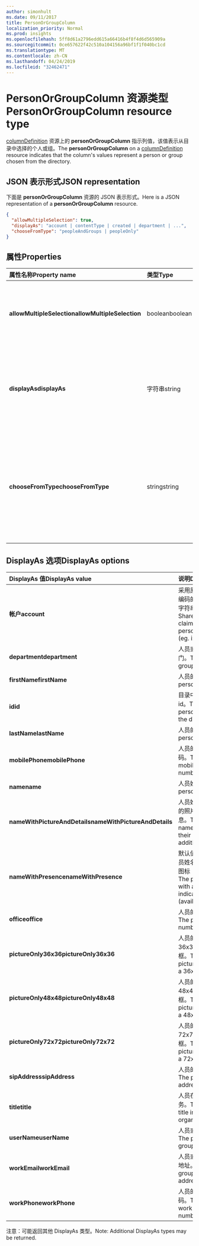 ```yaml
---
author: simonhult
ms.date: 09/11/2017
title: PersonOrGroupColumn
localization_priority: Normal
ms.prod: insights
ms.openlocfilehash: 5ff8d61a2796edd615a66416b4f8f4d6d565909a
ms.sourcegitcommit: 0ce657622f42c510a104156a96bf1f1f040bc1cd
ms.translationtype: MT
ms.contentlocale: zh-CN
ms.lasthandoff: 04/24/2019
ms.locfileid: "32462471"
---
```

# <a name="personorgroupcolumn-resource-type"></a><span data-ttu-id="f2e9b-102">PersonOrGroupColumn 资源类型</span><span class="sxs-lookup"><span data-stu-id="f2e9b-102">PersonOrGroupColumn resource type</span></span>

<span data-ttu-id="f2e9b-103">[columnDefinition](columndefinition.md) 资源上的 **personOrGroupColumn** 指示列值，该值表示从目录中选择的个人或组。</span><span class="sxs-lookup"><span data-stu-id="f2e9b-103">The **personOrGroupColumn** on a [columnDefinition](columndefinition.md) resource indicates that the column's values represent a person or group chosen from the directory.</span></span>

## <a name="json-representation"></a><span data-ttu-id="f2e9b-104">JSON 表示形式</span><span class="sxs-lookup"><span data-stu-id="f2e9b-104">JSON representation</span></span>

<span data-ttu-id="f2e9b-105">下面是 **personOrGroupColumn** 资源的 JSON 表示形式。</span><span class="sxs-lookup"><span data-stu-id="f2e9b-105">Here is a JSON representation of a **personOrGroupColumn** resource.</span></span>
<!-- { "blockType": "resource", "@type": "microsoft.graph.personOrGroupColumn", "@property.aka": "chooseFromType=format" } -->

```json
{
  "allowMultipleSelection": true,
  "displayAs": "account | contentType | created | department | ...",
  "chooseFromType": "peopleAndGroups | peopleOnly"
}
```

## <a name="properties"></a><span data-ttu-id="f2e9b-106">属性</span><span class="sxs-lookup"><span data-stu-id="f2e9b-106">Properties</span></span>

| <span data-ttu-id="f2e9b-107">属性名称</span><span class="sxs-lookup"><span data-stu-id="f2e9b-107">Property name</span></span>              | <span data-ttu-id="f2e9b-108">类型</span><span class="sxs-lookup"><span data-stu-id="f2e9b-108">Type</span></span>    | <span data-ttu-id="f2e9b-109">说明</span><span class="sxs-lookup"><span data-stu-id="f2e9b-109">Description</span></span>
|:---------------------------|:--------|:--------------------------------------
| <span data-ttu-id="f2e9b-110">**allowMultipleSelection**</span><span class="sxs-lookup"><span data-stu-id="f2e9b-110">**allowMultipleSelection**</span></span> | <span data-ttu-id="f2e9b-111">boolean</span><span class="sxs-lookup"><span data-stu-id="f2e9b-111">boolean</span></span> | <span data-ttu-id="f2e9b-112">指示是否可以从源中选择多个值。</span><span class="sxs-lookup"><span data-stu-id="f2e9b-112">Indicates whether multiple values can be selected from the source.</span></span>
| <span data-ttu-id="f2e9b-113">**displayAs**</span><span class="sxs-lookup"><span data-stu-id="f2e9b-113">**displayAs**</span></span>              | <span data-ttu-id="f2e9b-114">字符串</span><span class="sxs-lookup"><span data-stu-id="f2e9b-114">string</span></span>  | <span data-ttu-id="f2e9b-115">如何显示有关所选个人或组的信息。</span><span class="sxs-lookup"><span data-stu-id="f2e9b-115">How to display the information about the person or group chosen.</span></span> <span data-ttu-id="f2e9b-116">请参阅下文。</span><span class="sxs-lookup"><span data-stu-id="f2e9b-116">See below.</span></span>
| <span data-ttu-id="f2e9b-117">**chooseFromType**</span><span class="sxs-lookup"><span data-stu-id="f2e9b-117">**chooseFromType**</span></span>         | <span data-ttu-id="f2e9b-118">string</span><span class="sxs-lookup"><span data-stu-id="f2e9b-118">string</span></span>  | <span data-ttu-id="f2e9b-119">是否允许仅选择人员，或同时选择人员和组。</span><span class="sxs-lookup"><span data-stu-id="f2e9b-119">Whether to allow selection of people only, or people and groups.</span></span> <span data-ttu-id="f2e9b-120">必须为 `peopleAndGroups` 或 `peopleOnly` 的其中一个。</span><span class="sxs-lookup"><span data-stu-id="f2e9b-120">Must be one of `peopleAndGroups` or `peopleOnly`.</span></span>

## <a name="displayas-options"></a><span data-ttu-id="f2e9b-121">DisplayAs 选项</span><span class="sxs-lookup"><span data-stu-id="f2e9b-121">DisplayAs options</span></span>

| <span data-ttu-id="f2e9b-122">DisplayAs 值</span><span class="sxs-lookup"><span data-stu-id="f2e9b-122">DisplayAs value</span></span>               | <span data-ttu-id="f2e9b-123">说明</span><span class="sxs-lookup"><span data-stu-id="f2e9b-123">Description</span></span>
|:------------------------------|:-----------------------
| <span data-ttu-id="f2e9b-124">**帐户**</span><span class="sxs-lookup"><span data-stu-id="f2e9b-124">**account**</span></span>                   | <span data-ttu-id="f2e9b-125">采用原始 SharePoint 编码的人员或组声明字符串（如</span><span class="sxs-lookup"><span data-stu-id="f2e9b-125">The raw SharePoint encoded claim string for the person or group (eg.</span></span> <span data-ttu-id="f2e9b-126">i:0#.f</span><span class="sxs-lookup"><span data-stu-id="f2e9b-126">i:0#.f</span></span>|<span data-ttu-id="f2e9b-127">membership</span><span class="sxs-lookup"><span data-stu-id="f2e9b-127">membership</span></span>|<span data-ttu-id="f2e9b-128">jane@contoso.com)。</span><span class="sxs-lookup"><span data-stu-id="f2e9b-128">jane@contoso.com).</span></span>
| <span data-ttu-id="f2e9b-129">**department**</span><span class="sxs-lookup"><span data-stu-id="f2e9b-129">**department**</span></span>                | <span data-ttu-id="f2e9b-130">人员或组的所在部门。</span><span class="sxs-lookup"><span data-stu-id="f2e9b-130">The person or group's department.</span></span>
| <span data-ttu-id="f2e9b-131">**firstName**</span><span class="sxs-lookup"><span data-stu-id="f2e9b-131">**firstName**</span></span>                 | <span data-ttu-id="f2e9b-132">人员的名字。</span><span class="sxs-lookup"><span data-stu-id="f2e9b-132">The person's first name.</span></span>
| <span data-ttu-id="f2e9b-133">**id**</span><span class="sxs-lookup"><span data-stu-id="f2e9b-133">**id**</span></span>                        | <span data-ttu-id="f2e9b-134">目录中个人或组的 id。</span><span class="sxs-lookup"><span data-stu-id="f2e9b-134">The id of the person or group in the directory.</span></span>
| <span data-ttu-id="f2e9b-135">**lastName**</span><span class="sxs-lookup"><span data-stu-id="f2e9b-135">**lastName**</span></span>                  | <span data-ttu-id="f2e9b-136">人员的姓氏。</span><span class="sxs-lookup"><span data-stu-id="f2e9b-136">The person's last name.</span></span>
| <span data-ttu-id="f2e9b-137">**mobilePhone**</span><span class="sxs-lookup"><span data-stu-id="f2e9b-137">**mobilePhone**</span></span>               | <span data-ttu-id="f2e9b-138">人员的移动电话号码。</span><span class="sxs-lookup"><span data-stu-id="f2e9b-138">The person's mobile phone number.</span></span>
| <span data-ttu-id="f2e9b-139">**name**</span><span class="sxs-lookup"><span data-stu-id="f2e9b-139">**name**</span></span>                      | <span data-ttu-id="f2e9b-140">人员姓名。</span><span class="sxs-lookup"><span data-stu-id="f2e9b-140">The person's name.</span></span>
| <span data-ttu-id="f2e9b-141">**nameWithPictureAndDetails**</span><span class="sxs-lookup"><span data-stu-id="f2e9b-141">**nameWithPictureAndDetails**</span></span> | <span data-ttu-id="f2e9b-142">人员姓名，以及他们的照片和其他详细信息。</span><span class="sxs-lookup"><span data-stu-id="f2e9b-142">The person's name along with their picture and additional details.</span></span>
| <span data-ttu-id="f2e9b-143">**nameWithPresence**</span><span class="sxs-lookup"><span data-stu-id="f2e9b-143">**nameWithPresence**</span></span>          | <span data-ttu-id="f2e9b-144">默认值。</span><span class="sxs-lookup"><span data-stu-id="f2e9b-144">Default.</span></span> <span data-ttu-id="f2e9b-145">人员姓名和状态指示器图标（空闲/忙碌/等）</span><span class="sxs-lookup"><span data-stu-id="f2e9b-145">The person's name with a presence indicator icon (available/busy/etc.)</span></span>
| <span data-ttu-id="f2e9b-146">**office**</span><span class="sxs-lookup"><span data-stu-id="f2e9b-146">**office**</span></span>                    | <span data-ttu-id="f2e9b-147">人员的办公室电话。</span><span class="sxs-lookup"><span data-stu-id="f2e9b-147">The person's office number.</span></span>
| <span data-ttu-id="f2e9b-148">**pictureOnly36x36**</span><span class="sxs-lookup"><span data-stu-id="f2e9b-148">**pictureOnly36x36**</span></span>          | <span data-ttu-id="f2e9b-149">人员的照片，采用 36x36 像素的正方形框。</span><span class="sxs-lookup"><span data-stu-id="f2e9b-149">The person's picture, bounded by a 36x36 px square.</span></span>
| <span data-ttu-id="f2e9b-150">**pictureOnly48x48**</span><span class="sxs-lookup"><span data-stu-id="f2e9b-150">**pictureOnly48x48**</span></span>          | <span data-ttu-id="f2e9b-151">人员的照片，采用 48x48 像素的正方形框。</span><span class="sxs-lookup"><span data-stu-id="f2e9b-151">The person's picture, bounded by a 48x48 px square.</span></span>
| <span data-ttu-id="f2e9b-152">**pictureOnly72x72**</span><span class="sxs-lookup"><span data-stu-id="f2e9b-152">**pictureOnly72x72**</span></span>          | <span data-ttu-id="f2e9b-153">人员的照片，采用 72x72 像素的正方形框。</span><span class="sxs-lookup"><span data-stu-id="f2e9b-153">The person's picture, bounded by a 72x72 px square.</span></span>
| <span data-ttu-id="f2e9b-154">**sipAddress**</span><span class="sxs-lookup"><span data-stu-id="f2e9b-154">**sipAddress**</span></span>                | <span data-ttu-id="f2e9b-155">人员的 sip 地址。</span><span class="sxs-lookup"><span data-stu-id="f2e9b-155">The person's sip address.</span></span>
| <span data-ttu-id="f2e9b-156">**title**</span><span class="sxs-lookup"><span data-stu-id="f2e9b-156">**title**</span></span>                     | <span data-ttu-id="f2e9b-157">人员在组织中的职务。</span><span class="sxs-lookup"><span data-stu-id="f2e9b-157">The person's title in the organization.</span></span>
| <span data-ttu-id="f2e9b-158">**userName**</span><span class="sxs-lookup"><span data-stu-id="f2e9b-158">**userName**</span></span>                  | <span data-ttu-id="f2e9b-159">人员或组的用户名。</span><span class="sxs-lookup"><span data-stu-id="f2e9b-159">The person or group's user name.</span></span>
| <span data-ttu-id="f2e9b-160">**workEmail**</span><span class="sxs-lookup"><span data-stu-id="f2e9b-160">**workEmail**</span></span>                 | <span data-ttu-id="f2e9b-161">人员或组的电子邮件地址。</span><span class="sxs-lookup"><span data-stu-id="f2e9b-161">The person or group's email address.</span></span>
| <span data-ttu-id="f2e9b-162">**workPhone**</span><span class="sxs-lookup"><span data-stu-id="f2e9b-162">**workPhone**</span></span>                 | <span data-ttu-id="f2e9b-163">人员的工作电话号码。</span><span class="sxs-lookup"><span data-stu-id="f2e9b-163">The person's work phone number.</span></span>

<span data-ttu-id="f2e9b-164">注意：可能返回其他 DisplayAs 类型。</span><span class="sxs-lookup"><span data-stu-id="f2e9b-164">Note: Additional DisplayAs types may be returned.</span></span>

<!-- {
  "type": "#page.annotation",
  "description": "",
  "keywords": "",
  "section": "documentation",
  "suppressions": [
    "Warning: /api-reference/v1.0/resources/personorgroupcolumn.md:
      Found potential enums in resource example that weren't defined in a table:(peopleAndGroups,peopleOnly) are in resource, but () are in table",
    "Warning: /api-reference/v1.0/resources/personorgroupcolumn.md:
      Found potential enums in resource example that weren't defined in a table:(account,contentType,created,department,...) are in resource, but () are in table"
  ],
  "tocPath": "Resources/PersonOrGroupColumn"
} -->
